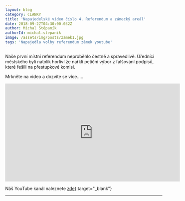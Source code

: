 ```yaml
---
layout: blog
category: CLANKY
title: 'Napajedelské video číslo 4. Referendum a zámecký areál'
date: 2018-09-27T04:30:00.032Z
author: Michal Štěpaník
authorId: michal.stepanik
image: /assets/img/posts/zamek1.jpg
tags: 'Napajedla volby referendum zámek youtube'
---
```


Naše první místní referendum neproběhlo čestně a spravedlivě. Úředníci městského byli natolik horliví že nařkli petiční výbor z falšování podpisů, které řešili na přestupkové komisi.

Mrkněte na video a dozvíte se více.....


<iframe width="560" height="315" src="https://www.youtube.com/embed/qP1DMo0AxqU" frameborder="0" allow="autoplay; encrypted-media" allowfullscreen></iframe>



Náš YouTube kanál naleznete [zde](https://www.youtube.com/channel/UCgoN2Mo3r-xe0iO6N5HRWHA){:target="_blank"}

- - -
